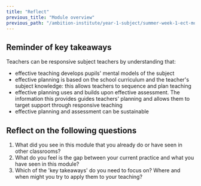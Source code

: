 ```yaml
---
title: "Reflect"
previous_title: "Module overview"
previous_path: "/ambition-institute/year-1-subject/summer-week-1-ect-module-overview"
---
```


## Reminder of key takeaways

Teachers can be responsive subject teachers by understanding that:

- effective teaching develops pupils' mental models of the subject
- effective planning is based on the school curriculum and the teacher's subject knowledge: this allows teachers to sequence and plan teaching
- effective planning uses and builds upon effective assessment. The information this provides guides teachers' planning and allows them to target support through responsive teaching
- effective planning and assessment can be&nbsp;sustainable

## Reflect on the following questions

1. What did you see in this module that you already do or have seen in other classrooms?
2. What do you feel is the gap between your current practice and what you have seen in this module?
3. Which of the 'key takeaways' do you need to focus on? Where and when might you try to apply them to your teaching?
